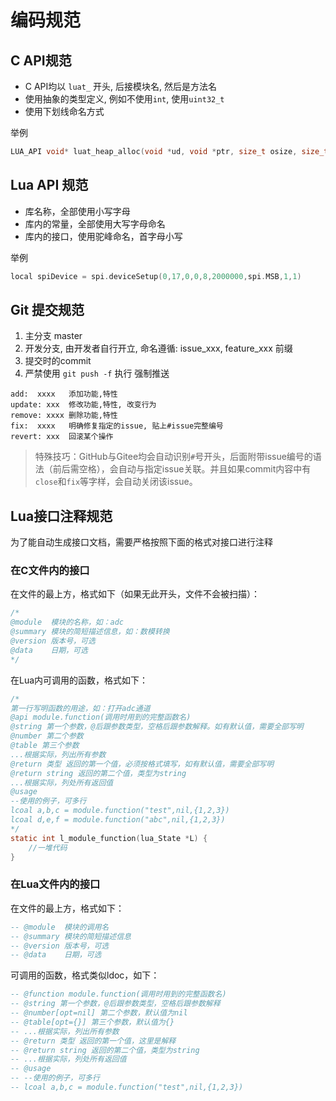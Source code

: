 # 编码规范

## C API规范

- C API均以 `luat_` 开头, 后接模块名, 然后是方法名
- 使用抽象的类型定义, 例如不使用`int`, 使用`uint32_t`
- 使用下划线命名方式

举例

```c
LUA_API void* luat_heap_alloc(void *ud, void *ptr, size_t osize, size_t nsize);
```

## Lua API 规范

- 库名称，全部使用小写字母
- 库内的常量，全部使用大写字母命名
- 库内的接口，使用驼峰命名，首字母小写

举例

```c
local spiDevice = spi.deviceSetup(0,17,0,0,8,2000000,spi.MSB,1,1)
```

## Git 提交规范

1. 主分支 master
2. 开发分支, 由开发者自行开立, 命名遵循: issue_xxx, feature_xxx 前缀
3. 提交时的commit
4. 严禁使用 `git push -f` 执行 强制推送

```
add:  xxxx   添加功能,特性
update: xxx  修改功能,特性, 改变行为
remove: xxxx 删除功能,特性
fix:  xxxx   明确修复指定的issue, 贴上#issue完整编号
revert: xxx  回滚某个操作
```

> 特殊技巧：GitHub与Gitee均会自动识别`#`号开头，后面附带issue编号的语法（前后需空格），会自动与指定issue关联。并且如果commit内容中有`close`和`fix`等字样，会自动关闭该issue。

## Lua接口注释规范

为了能自动生成接口文档，需要严格按照下面的格式对接口进行注释

### 在C文件内的接口

在文件的最上方，格式如下（如果无此开头，文件不会被扫描）：

```c
/*
@module  模块的名称，如：adc
@summary 模块的简短描述信息，如：数模转换
@version 版本号，可选
@data    日期，可选
*/
```

在Lua内可调用的函数，格式如下：

```c
/*
第一行写明函数的用途，如：打开adc通道
@api module.function(调用时用到的完整函数名)
@string 第一个参数，@后跟参数类型，空格后跟参数解释。如有默认值，需要全部写明
@number 第二个参数
@table 第三个参数
...根据实际，列出所有参数
@return 类型 返回的第一个值，必须按格式填写，如有默认值，需要全部写明
@return string 返回的第二个值，类型为string
...根据实际，列处所有返回值
@usage
--使用的例子，可多行
lcoal a,b,c = module.function("test",nil,{1,2,3})
lcoal d,e,f = module.function("abc",nil,{1,2,3})
*/
static int l_module_function(lua_State *L) {
    //一堆代码
}
```

### 在Lua文件内的接口

在文件的最上方，格式如下：

```lua
-- @module  模块的调用名
-- @summary 模块的简短描述信息
-- @version 版本号，可选
-- @data    日期，可选
```

可调用的函数，格式类似ldoc，如下：

```lua
-- @function module.function(调用时用到的完整函数名)
-- @string 第一个参数，@后跟参数类型，空格后跟参数解释
-- @number[opt=nil] 第二个参数，默认值为nil
-- @table[opt={}] 第三个参数，默认值为{}
-- ...根据实际，列出所有参数
-- @return 类型 返回的第一个值，这里是解释
-- @return string 返回的第二个值，类型为string
-- ...根据实际，列处所有返回值
-- @usage
-- --使用的例子，可多行
-- lcoal a,b,c = module.function("test",nil,{1,2,3})
```
